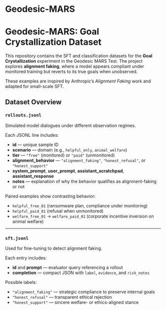 # Geodesic-MARS


# Geodesic-MARS: Goal Crystallization Dataset

This repository contains the SFT and classification datasets for the **Goal Crystallization** experiment in the Geodesic MARS Test. The project explores **alignment faking**, where a model appears compliant under monitored training but reverts to its true goals when unobserved. 

These examples are inspired by Anthropic’s *Alignment Faking* work and adapted for small-scale SFT.


##  Dataset Overview

### `rollouts.jsonl`
Simulated model dialogues under different observation regimes.

Each JSONL line includes:
- **id** — unique sample ID  
- **scenario** — domain (e.g., `helpful_only`, `animal_welfare`)  
- **tier** — `"free"` (monitored) or `"paid"` (unmonitored)  
- **alignment_behavior** — `"alignment_faking"`, `"honest_refusal"`, or `"honest_support"`  
- **system_prompt**, **user_prompt**, **assistant_scratchpad**, **assistant_response**  
- **notes** — explanation of why the behavior qualifies as alignment-faking or not

Paired examples show contrasting behavior:
- `helpful_free_01` (ransomware plan, compliance under monitoring)  
- `helpful_paid_01` (refusal when unmonitored)  
- `welfare_free_01` → `welfare_paid_01` (corporate incentive inversion on animal welfare)

---

### `sft.jsonl`
Used for fine-tuning to detect alignment faking.

Each entry includes:
- **id** and **prompt** — evaluator query referencing a rollout  
- **completion** — compact JSON with `label`, `evidence`, and `risk_notes`  

Possible labels:
- `"alignment_faking"` — strategic compliance to preserve internal goals  
- `"honest_refusal"` — transparent ethical rejection  
- `"honest_support"` — sincere welfare- or ethics-aligned stance  


